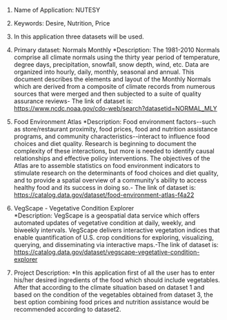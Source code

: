 1. Name of Application: NUTESY

2. Keywords: Desire, Nutrition, Price

3. In this application three datasets will be used.

  1. Primary dataset: Normals Monthly
   *Description: The 1981-2010 Normals comprise all climate normals using the thirty year period of temperature, degree days, precipitation, snowfall, snow depth, wind, etc. Data are organized into hourly, daily, monthly, seasonal and annual. This document describes the elements and layout of the Monthly Normals which are derived from a composite of climate records from numerous sources that were merged and then subjected to a suite of quality assurance reviews- The link of dataset is: 
   https://www.ncdc.noaa.gov/cdo-web/search?datasetid=NORMAL_MLY
   
  2. Food Environment Atlas
   *Description: Food environment factors--such as store/restaurant proximity, food prices, food and nutrition assistance programs, and community characteristics--interact to influence food choices and diet quality. Research is beginning to document the complexity of these interactions, but more is needed to identify causal relationships and effective policy interventions. The objectives of the Atlas are to assemble statistics on food environment indicators to stimulate research on the determinants of food choices and diet quality, and to provide a spatial overview of a community's ability to access healthy food and its success in doing so.- The link of dataset is:
   https://catalog.data.gov/dataset/food-environment-atlas-f4a22
   
  3. VegScape - Vegetative Condition Explorer  
   *Description: VegScape is a geospatial data service which offers automated updates of vegetative condition at daily, weekly, and biweekly intervals. VegScape delivers interactive vegetation indices that enable quantification of U.S. crop conditions for exploring, visualizing, querying, and disseminating via interactive maps.-The link of dataset is:
   https://catalog.data.gov/dataset/vegscape-vegetative-condition-explorer
   
4. Project Description:
   *In this application first of all the user has to enter his/her desired ingredients of the food which should include vegetables. After that according to the climate situation based on dataset 1 and based on the condition of the vegetables obtained from dataset 3, the best option combining food prices and nutrition assistance would be recommended according to dataset2.
 

   <!DOCTYPE html>
<html>

<body>

<div id="map" style="width:100%;height:500px"></div>

<script>
function myMap() {
  var myCenter = new google.maps.LatLng(40.425869,-86.908066);
   var fresh = new google.maps.LatLng(40.432543,-86.914825);
   var payless = new google.maps.LatLng(40.455270,-86.917498);
  var mapCanvas = document.getElementById("map");
  var mapOptions = {center: myCenter, zoom: 13};
  var map = new google.maps.Map(mapCanvas, mapOptions);
  var marker = new google.maps.Marker({position:myCenter});
  marker.setMap(map);
  var marker = new google.maps.Marker({position:fresh});
  marker.setMap(map);
  var marker = new google.maps.Marker({position:payless});
  marker.setMap(map);
  google.maps.event.addListener(marker,'click',function() {
    var infowindow = new google.maps.InfoWindow({
      content:"Veg avai!"
    });
  infowindow.open(map,marker);
  });
}
</script>

<script src="https://maps.googleapis.com/maps/api/js?key=AIzaSyBu-916DdpKAjTmJNIgngS6HL_kDIKU0aU&callback=myMap"></script>


</body>
</html>
